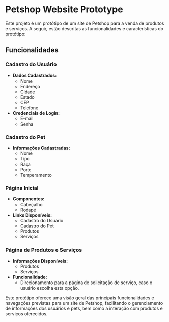 # Petshop Website Prototype

Este projeto é um protótipo de um site de Petshop para a venda de produtos e serviços. A seguir, estão descritas as funcionalidades e características do protótipo:

## Funcionalidades

### Cadastro do Usuário
- **Dados Cadastrados:**
  - Nome
  - Endereço
  - Cidade
  - Estado
  - CEP
  - Telefone
- **Credenciais de Login:**
  - E-mail
  - Senha

### Cadastro do Pet
- **Informações Cadastradas:**
  - Nome
  - Tipo
  - Raça
  - Porte
  - Temperamento

### Página Inicial
- **Componentes:**
  - Cabeçalho
  - Rodapé
- **Links Disponíveis:**
  - Cadastro do Usuário
  - Cadastro do Pet
  - Produtos
  - Serviços

### Página de Produtos e Serviços
- **Informações Disponíveis:**
  - Produtos
  - Serviços
- **Funcionalidade:**
  - Direcionamento para a página de solicitação de serviço, caso o usuário escolha esta opção.

Este protótipo oferece uma visão geral das principais funcionalidades e navegações previstas para um site de Petshop, facilitando o gerenciamento de informações dos usuários e pets, bem como a interação com produtos e serviços oferecidos.
